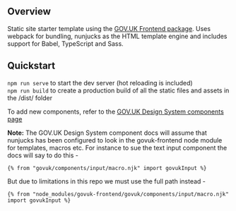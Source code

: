 ## Overview

Static site starter template using the [GOV.UK Frontend package](https://frontend.design-system.service.gov.uk/#gov-uk-frontend). Uses webpack for bundling, nunjucks as the HTML template engine and includes support for Babel, TypeScript and Sass.

## Quickstart

`npm run serve` to start the dev server (hot reloading is included)  
`npm run build` to create a production build of all the static files and assets in the /dist/ folder

To add new components, refer to the [GOV.UK Design System components page](https://design-system.service.gov.uk/components/)

<strong>Note:</strong> The GOV.UK Design System component docs will assume that nunjucks has been configured to look in the govuk-frontend node module for templates, macros etc. For instance to sue the text input component the docs will say to do this -

```{% from "govuk/components/input/macro.njk" import govukInput %}```

But due to limitations in this repo we must use the full path instead -

```{% from "node_modules/govuk-frontend/govuk/components/input/macro.njk" import govukInput %}```
